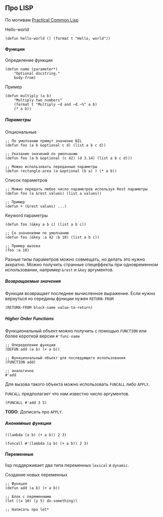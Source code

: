 ## Про LISP

По мотивам [Practical Common Lisp](http://www.gigamonkeys.com/book/)  

Hello-world
```
(defun hello-world () (format t "Hello, world"))
```

#### Функции

Определение функции
```
(defun name (parameter*)
    "Optional docstring."
    body-from)
```

Пример
```
(defun multiply (a b)
    "Multiply two numbers"
    (format t "Multiply ~d and ~d.~%" a b)
    (* a b))
```

##### Параметры

Опциональные
```
;; По умолчанию примут значение NIL
(defun foo (a b &optional c d) (list a b c d))

;; Указание значений по умолчанию
(defun foo (a b &optional (c 42) (d 3.14) (list a b c d)))

;; Можно использовать переданные параметры
(defun rectangle-area (a &optional (b a) ) (* a b))
```

Список параметров
```
;; Можно передать любое число параметров используя Rest параметры
(defun foo (a &rest values) (list a values))

;; Пример
(defun + (&rest values) ...)
```

Keyword параметры
```
(defun foo (&key a b c) (list a b c))

;; Со значениями по умолчанию
(defun foo (&key :a 42 :b 10) (list a b c))

;; Пример вызова
(foo :a 10)
```

Разные типы параметров можно совмещать, но делать это нужно аккратно. Можно получить странные спецеффекты при одновременном использовании, например `&rest` и `&key` аргументов.

##### Возвращаемые значения

Функция возвращает последнее вычисленное выражение. Если нужно вернуться из середины функции нужен `RETURN-FROM`
```
(RETURN-FROM block-name value-to-return)
```

##### Higher Order Functions

Функциональный объект можно получить с помощью `FUNCTION` или более короткой версии `#'func-name`

```
;; Опеределение функции
(DEFUN add (a b) (+ a b))

;; Функциональный объект для последующего использования
(FUNCTION add)

;; аналогично
#'add
```

Для вызова такого объекта можно использовать `FUNCALL` либо `APPLY`.

`FUNCALL` предполагает что нам известно число аргументов.
```
(FUNCALL #'add 3 5)
```

**TODO**: Дописать про `APPLY`.

##### Анонимные функции
```
((lambda (a b) (+ a b)) 2 3)

(funcall #'(lambda (a b) (+ a b)) 2 3)
```

####  Переменные

lisp поддерживает два типа переменных `lexical` и `dynamic`.

Создание новых переменных
```
;; Функция
(defun add (a b) (+ a b))

;; Блок с переменными
(let ((x 10) (y 5) do-something))

;; Написать про let*
```

